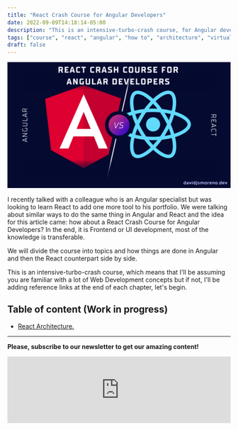 ```yaml
---
title: "React Crash Course for Angular Developers"
date: 2022-09-09T14:18:14-05:00
description: "This is an intensive-turbo-crash course, for Angular developers who want to learn React."
tags: ["course", "react", "angular", "how to", "architecture", "virtual dom"]
draft: false
---
```


![Angular and React](hero.png "Welcome to the course")


I recently talked with a colleague who is an Angular specialist but was looking to learn React to add one more tool to his portfolio. We were talking about similar ways to do the same thing in Angular and React and the idea for this article came: how about a React Crash Course for Angular Developers? In the end, it is Frontend or UI development, most of the knowledge is transferable.


We will divide the course into topics and how things are done in Angular and then the React counterpart side by side.


This is an intensive-turbo-crash course, which means that I'll be assuming you are familiar with a lot of Web Development concepts but if not, I'll be adding reference links at the end of each chapter, let's begin.


## Table of content (Work in progress)

* [React Architecture.](/posts/react-crash-course-for-angular-developers-react-architecture/)

---

**Please, subscribe to our newsletter to get our amazing content!** 
<br />
<iframe src="https://embeds.beehiiv.com/a73a7bea-7c89-48e9-bf8d-65554157c3d4?slim=true" data-test-id="beehiiv-embed" frameborder="0" scrolling="no" style="margin: 0; border-radius: 0px !important; background-color: transparent;" width="100%"></iframe>
